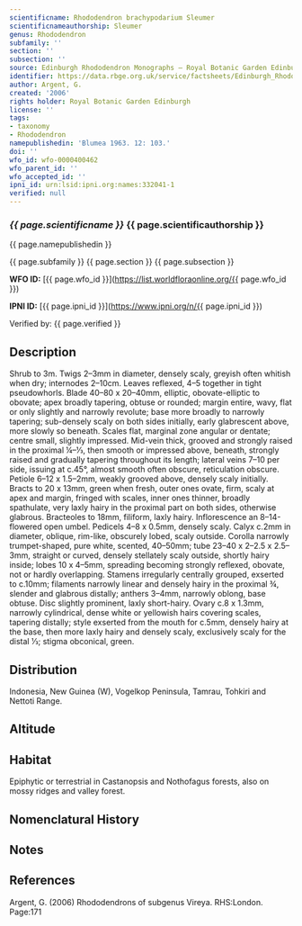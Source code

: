 ```yaml
---
scientificname: Rhododendron brachypodarium Sleumer
scientificnameauthorship: Sleumer
genus: Rhododendron
subfamily: ''
section: ''
subsection: ''
source: Edinburgh Rhododendron Monographs – Royal Botanic Garden Edinburgh
identifier: https://data.rbge.org.uk/service/factsheets/Edinburgh_Rhododendron_Monographs.xhtml
author: Argent, G.
created: '2006'
rights holder: Royal Botanic Garden Edinburgh
license: ''
tags:
- taxonomy
- Rhododendron
namepublishedin: 'Blumea 1963. 12: 103.'
doi: ''
wfo_id: wfo-0000400462
wfo_parent_id: ''
wfo_accepted_id: ''
ipni_id: urn:lsid:ipni.org:names:332041-1
verified: null
---
```

### _{{ page.scientificname }}_ {{ page.scientificauthorship }}
 {{ page.namepublishedin }}

{{ page.subfamily }} {{ page.section }} {{ page.subsection }}

**WFO ID:** [{{ page.wfo_id }}](https://list.worldfloraonline.org/{{ page.wfo_id }})

**IPNI ID:** [{{ page.ipni_id }}](https://www.ipni.org/n/{{ page.ipni_id }})

Verified by: {{ page.verified }}



## Description
Shrub to 3m. Twigs 2–3mm in diameter, densely scaly, greyish often whitish when dry; internodes 2–10cm. Leaves reflexed, 4–5 together in tight pseudowhorls. Blade 40–80 x 20–40mm, elliptic, obovate-elliptic to obovate; apex broadly tapering, obtuse or rounded; margin entire, wavy, flat or only slightly and narrowly revolute; base more broadly to narrowly tapering; sub-densely scaly on both sides initially, early glabrescent above, more slowly so beneath. Scales flat, marginal zone angular or dentate; centre small, slightly impressed. Mid-vein thick, grooved and strongly raised in the proximal ¼–1⁄3, then smooth or impressed above, beneath, strongly raised and gradually tapering throughout its length; lateral veins 7–10 per side, issuing at c.45°, almost smooth often obscure, reticulation obscure. Petiole 6–12 x 1.5–2mm, weakly grooved above, densely scaly initially. Bracts to 20 x 13mm, green when fresh, outer ones ovate, firm, scaly at apex and margin, fringed with scales, inner ones thinner, broadly spathulate, very laxly hairy in the proximal part on both sides, otherwise glabrous. Bracteoles to 18mm, filiform, laxly hairy. Inflorescence an 8–14-flowered open umbel. Pedicels 4–8 x 0.5mm, densely scaly. Calyx c.2mm in diameter, oblique, rim-like, obscurely lobed, scaly outside. Corolla narrowly trumpet-shaped, pure white, scented, 40–50mm; tube 23–40 x 2–2.5 x 2.5–3mm, straight or curved, densely stellately scaly outside, shortly hairy inside; lobes 10 x 4–5mm, spreading becoming strongly reflexed, obovate, not or hardly overlapping. Stamens irregularly centrally grouped, exserted to c.10mm; filaments narrowly linear and densely hairy in the proximal ¾, slender and glabrous distally; anthers 3–4mm, narrowly oblong, base obtuse. Disc slightly prominent, laxly short-hairy. Ovary c.8 x 1.3mm, narrowly cylindrical, dense white or yellowish hairs covering scales, tapering distally; style exserted from the mouth for c.5mm, densely hairy at the base, then more laxly hairy and densely scaly, exclusively scaly for the distal 1⁄3; stigma obconical, green.

## Distribution
Indonesia, New Guinea (W), Vogelkop Peninsula, Tamrau, Tohkiri and Nettoti Range.

## Altitude


## Habitat
Epiphytic or terrestrial in Castanopsis and Nothofagus forests, also on mossy ridges and valley forest.

## Nomenclatural History

                       
## Notes


## References

Argent, G. (2006) Rhododendrons of subgenus Vireya. RHS:London. Page:171
